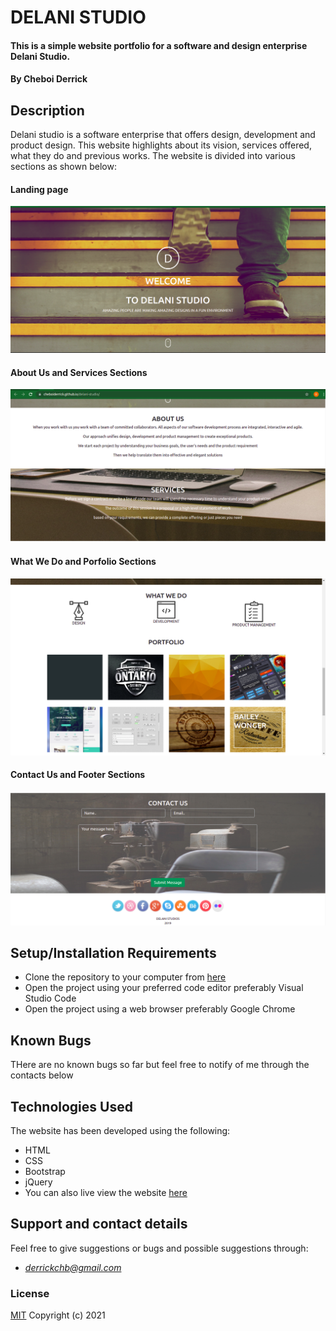 # **DELANI STUDIO**
#### This is a simple website portfolio for a software and design enterprise Delani Studio.
#### By **Cheboi Derrick**
## Description
Delani studio is a software enterprise that offers design, development and product design. This website highlights about its vision, services offered, what they do and previous works. 
The website is divided into various sections as shown below:
#### **Landing page**
<img src="./assets/images/README/Screenshot from 2021-07-25 23-35-38.png">

#### **About Us and Services Sections**
<img src="./assets/images/README/Screenshot from 2021-07-25 23-36-15.png">

#### **What We Do and Porfolio Sections**
<img src="assets/images/README/Screenshot from 2021-07-25 23-36-38.png">

#### **Contact Us and Footer Sections**
<img src="./assets/images/README/Screenshot from 2021-07-25 23-36-45.png">

## Setup/Installation Requirements
* Clone the repository to your computer from [here](https://github.com/CheboiDerrick/delani-studio)
* Open the project using your preferred code editor preferably Visual Studio Code
* Open the project using a web browser preferably Google Chrome
## Known Bugs
THere are no known bugs so far but feel free to notify of me through the contacts below
## Technologies Used
The website has been developed using the following:
- HTML
- CSS
- Bootstrap
- jQuery
- You can also live view the website [here](https://cheboiderrick.github.io/my-portfolio/)

## Support and contact details
Feel free to give suggestions or bugs and possible suggestions through:
- *derrickchb@gmail.com*
### License
[MIT](https://github.com/CheboiDerrick/delani-studio/blob/main/LICENSE)
Copyright (c) 2021